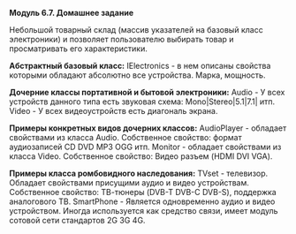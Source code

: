 **Модуль 6.7. Домашнее задание**

Небольшой товарный склад (массив указателей на базовый класс электроники) и позволяет пользователю выбирать товар и просматривать его характеристики.

**Абстрактный базовый класс:**
IElectronics - в нем описаны свойства которыми обладают абсолютно все устройства. Марка, мощность.

**Дочерние классы портативной и бытовой электроники:**
Audio - У всех устройств данного типа есть звуковая схема: Mono|Stereo|5.1|7.1| итп.
Video - У всех видеоустройств есть диагональ экрана.

**Примеры конкретных видов дочерних классов:**
AudioPlayer - обладает свойствами из класса Audio. Собственное свойство: формат аудиозаписей CD DVD MP3 OGG итп.
Monitor - обладает свойствами из класса Video. Собственное свойство: Видео разъем (HDMI DVI VGA).

**Примеры класса ромбовидного наследования:**
TVset - телевизор. Обладает свойствами присущими аудио и видео устройствам. Собственное свойство: ТВ-тюнеры  (DVB-T DVB-С  DVB-S), поддержка аналогового ТВ.
SmartPhone - Является одновременно аудио и видео устройством. Иногда используется как средство связи, имеет модуль сотовой сети стандартов 2G 3G 4G.